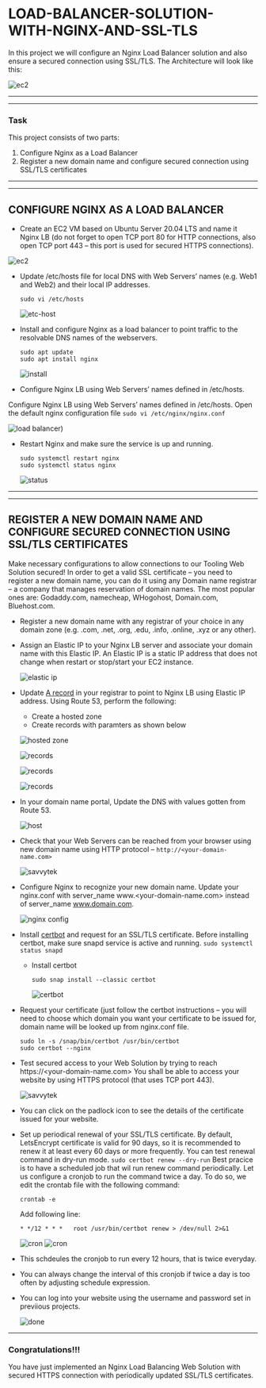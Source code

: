 # LOAD-BALANCER-SOLUTION-WITH-NGINX-AND-SSL-TLS
In this project we will configure an Nginx Load Balancer solution and also ensure a secured connection using SSL/TLS. The Architecture will look like this:
 
  
 ![ec2](./images/Architecture.png)

------------
____________
### Task
This project consists of two parts:
1. Configure Nginx as a Load Balancer
2. Register a new domain name and configure secured connection using SSL/TLS certificates

-----------
__________
## CONFIGURE NGINX AS A LOAD BALANCER
* Create an EC2 VM based on Ubuntu Server 20.04 LTS and name it Nginx LB (do not forget to open TCP port 80 for HTTP connections, also open TCP port 443 – this port is used for secured HTTPS connections).

 
 ![ec2](./images/nginx%20instance%20image.png)

* Update /etc/hosts file for local DNS with Web Servers’ names (e.g. Web1 and Web2) and their local IP addresses.

   `sudo vi /etc/hosts`

   ![etc-host](./images/etc-hosts.png)

* Install and configure Nginx as a load balancer to point traffic to the resolvable DNS names of the webservers.

      sudo apt update
      sudo apt install nginx


  ![install](./images/install%20nginx.png)

* Configure Nginx LB using Web Servers’ names defined in /etc/hosts.

Configure Nginx LB using Web Servers’ names defined in /etc/hosts. Open the default nginx configuration file
`sudo vi /etc/nginx/nginx.conf`

  ![load balancer](./images/load%20balancer%20config.png))

* Restart Nginx and make sure the service is up and running.

      sudo systemctl restart nginx
      sudo systemctl status nginx
  ![status](./images/restart%20nginx.png)

-----------
___________

## REGISTER A NEW DOMAIN NAME AND CONFIGURE SECURED CONNECTION USING SSL/TLS CERTIFICATES
Make necessary configurations to allow connections to our Tooling Web Solution secured!
In order to get a valid SSL certificate – you need to register a new domain name, you can do it using any Domain name registrar – a company that manages reservation of domain names. The most popular ones are: Godaddy.com, namecheap, WHogohost, Domain.com, Bluehost.com.

* Register a new domain name with any registrar of your choice in any domain zone (e.g. .com, .net, .org, .edu, .info, .online, .xyz or any other).

* Assign an Elastic IP to your Nginx LB server and associate your domain name with this Elastic IP. An Elastic IP is a static IP address that does not change when restart or stop/start your EC2 instance.

  ![elastic ip](./images/elastic%20ip.png)

* Update [A record](https://www.cloudflare.com/learning/dns/dns-records/dns-a-record/) in your registrar to point to Nginx LB using Elastic IP address. Using Route 53, perform the following:

    * Create a hosted zone
    * Create records with paramters as shown below
   

    ![hosted zone](./images/hosted%20zone.png)

    ![records](./images/Load%20balancer%20public%20ip.png)

    ![records](./images/records.png)

    ![records](./images/record%20created%20successfully.png)

* In your domain name portal, Update the DNS with values gotten from Route 53.

  ![host](./images/custom%20dns.png)

* Check that your Web Servers can be reached from your browser using new domain name using HTTP protocol – `http://<your-domain-name.com>`

  ![savvytek](./images/savvytech%20online.png)

* Configure Nginx to recognize your new domain name. Update your nginx.conf with server_name www.<your-domain-name.com> instead of server_name www.domain.com.

  ![nginx config](./images/nginx%20config%20edit.png)

* Install [certbot](https://certbot.eff.org/) and request for an SSL/TLS certificate. Before installing certbot, make sure snapd service is active and running.
  `sudo systemctl status snapd`
  * Install certbot

     `sudo snap install --classic certbot`

     ![certbot](./images/certbot%20ssl.png)

* Request your certificate (just follow the certbot instructions – you will need to choose which domain you want your certificate to be issued for, domain name will be looked up from nginx.conf file.

      sudo ln -s /snap/bin/certbot /usr/bin/certbot
      sudo certbot --nginx

* Test secured access to your Web Solution by trying to reach https://<your-domain-name.com>
You shall be able to access your website by using HTTPS protocol (that uses TCP port 443).

  ![savvytek](./images/savvytek%20online%20https.png)

* You can click on the padlock icon to see the details of the certificate issued for your website.

* Set up periodical renewal of your SSL/TLS certificate. By default, LetsEncrypt certificate is valid for 90 days, so it is recommended to renew it at least every 60 days or more frequently.
You can test renewal command in dry-run mode.
`sudo certbot renew --dry-run`
Best pracice is to have a scheduled job that wil run renew command periodically. Let us configure a cronjob to run the command twice a day.
To do so, we edit the crontab file with the following command:

    `crontab -e`

  Add following line:

  `* */12 * * *   root /usr/bin/certbot renew > /dev/null 2>&1`

  ![cron](./images/crontab.png)
  ![cron](./images/crontab%20config.png)


* This schdeules the cronjob to run every 12 hours, that is twice everyday.

* You can always change the interval of this cronjob if twice a day is too often by adjusting schedule expression.

* You can log into your website using the username and password set in previious projects.

  ![done](./images/logged%20in.png)

----------
### Congratulations!!! 
You have just implemented an Nginx Load Balancing Web Solution with secured HTTPS connection with periodically updated SSL/TLS certificates.








